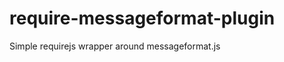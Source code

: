 require-messageformat-plugin
============================

Simple requirejs wrapper around messageformat.js